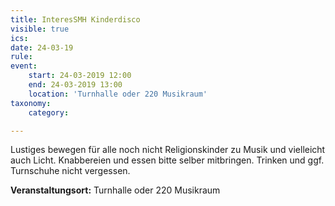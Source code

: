 ```yaml
---
title: InteresSMH Kinderdisco
visible: true
ics: 
date: 24-03-19
rule: 
event:
	start: 24-03-2019 12:00
	end: 24-03-2019 13:00
	location: 'Turnhalle oder 220 Musikraum'
taxonomy:
	category: 

---
```

Lustiges bewegen für alle noch nicht Religionskinder zu Musik und vielleicht auch Licht. Knabbereien und essen bitte selber mitbringen. Trinken und ggf. Turnschuhe nicht vergessen.


**Veranstaltungsort:** Turnhalle oder 220 Musikraum

